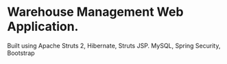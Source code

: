 # Warehouse Management Web Application.

Built using Apache Struts 2, Hibernate, Struts JSP. MySQL, Spring Security, Bootstrap
